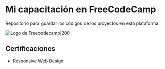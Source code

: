 # Mi capacitación en FreeCodeCamp
Repositorio para guardar los códigos de los proyectos en esta plataforma.

![Logo de Freecodecamp|200](https://d33wubrfki0l68.cloudfront.net/52edd2dfddbec5db22a65dba39951af8fa9bdff6/006f7/img/fcc_primary_large.svg)

## Certificaciones
- [Responsive Web Design](ResponsiveWebDesign/README.md)

